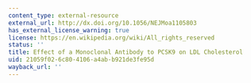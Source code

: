 ```yaml
---
content_type: external-resource
external_url: http://dx.doi.org/10.1056/NEJMoa1105803
has_external_license_warning: true
license: https://en.wikipedia.org/wiki/All_rights_reserved
status: ''
title: Effect of a Monoclonal Antibody to PCSK9 on LDL Cholesterol
uid: 21059f02-6c80-4106-a4ab-b921de3fe95d
wayback_url: ''
---
```

